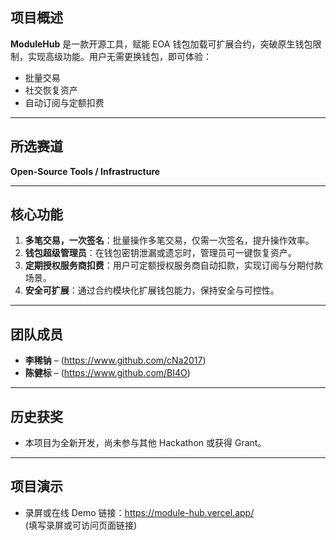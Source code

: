 ## 项目概述

**ModuleHub** 是一款开源工具，赋能 EOA 钱包加载可扩展合约，突破原生钱包限制，实现高级功能。用户无需更换钱包，即可体验：

- 批量交易
- 社交恢复资产
- 自动订阅与定额扣费

------

## 所选赛道

**Open-Source Tools / Infrastructure**

------

## 核心功能

1. **多笔交易，一次签名**：批量操作多笔交易，仅需一次签名，提升操作效率。
2. **钱包超级管理员**：在钱包密钥泄漏或遗忘时，管理员可一键恢复资产。
3. **定期授权服务商扣费**：用户可定额授权服务商自动扣款，实现订阅与分期付款场景。
4. **安全可扩展**：通过合约模块化扩展钱包能力，保持安全与可控性。

------

## 团队成员

- **李稀钠** – (https://www.github.com/cNa2017)
- **陈健标** – (https://www.github.com/BI4O)

------

## 历史获奖

- 本项目为全新开发，尚未参与其他 Hackathon 或获得 Grant。

------

## 项目演示

- 录屏或在线 Demo 链接：https://module-hub.vercel.app/      
   (填写录屏或可访问页面链接)